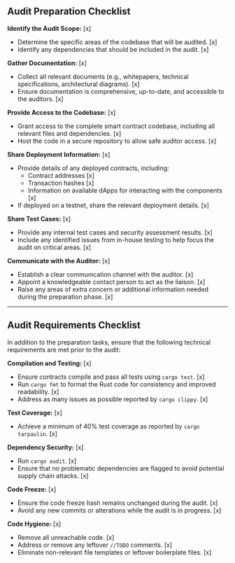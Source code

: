 ## Audit Preparation Checklist

**Identify the Audit Scope:** [x]  
- Determine the specific areas of the codebase that will be audited. [x]  
- Identify any dependencies that should be included in the audit. [x]

**Gather Documentation:** [x]  
- Collect all relevant documents (e.g., whitepapers, technical specifications, architectural diagrams). [x]  
- Ensure documentation is comprehensive, up-to-date, and accessible to the auditors. [x]

**Provide Access to the Codebase:** [x]  
- Grant access to the complete smart contract codebase, including all relevant files and dependencies. [x]  
- Host the code in a secure repository to allow safe auditor access. [x]

**Share Deployment Information:** [x]  
- Provide details of any deployed contracts, including:  
  - Contract addresses [x]  
  - Transaction hashes [x]  
  - Information on available dApps for interacting with the components [x]  
- If deployed on a testnet, share the relevant deployment details. [x]

**Share Test Cases:** [x]  
- Provide any internal test cases and security assessment results. [x]  
- Include any identified issues from in-house testing to help focus the audit on critical areas. [x]

**Communicate with the Auditor:** [x]  
- Establish a clear communication channel with the auditor. [x]  
- Appoint a knowledgeable contact person to act as the liaison. [x]  
- Raise any areas of extra concern or additional information needed during the preparation phase. [x]

---

## Audit Requirements Checklist

In addition to the preparation tasks, ensure that the following technical requirements are met prior to the audit:

**Compilation and Testing:** [x]  
- Ensure contracts compile and pass all tests using `cargo test`. [x]  
- Run `cargo fmt` to format the Rust code for consistency and improved readability. [x]  
- Address as many issues as possible reported by `cargo clippy`. [x]

**Test Coverage:** [x]  
- Achieve a minimum of 40% test coverage as reported by `cargo tarpaulin`. [x]

**Dependency Security:** [x]  
- Run `cargo audit`. [x]  
- Ensure that no problematic dependencies are flagged to avoid potential supply chain attacks. [x]

**Code Freeze:** [x]  
- Ensure the code freeze hash remains unchanged during the audit. [x]  
- Avoid any new commits or alterations while the audit is in progress. [x]

**Code Hygiene:** [x]  
- Remove all unreachable code. [x]  
- Address or remove any leftover `//TODO` comments. [x]  
- Eliminate non-relevant file templates or leftover boilerplate files. [x]

